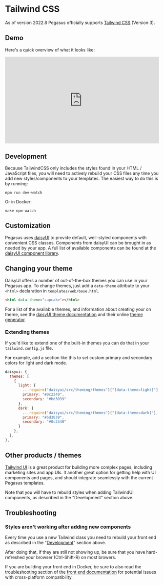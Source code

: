 # Tailwind CSS

As of version 2022.8 Pegasus officially supports [Tailwind CSS](https://tailwindcss.com/) (Version 3).

## Demo
Here's a quick overview of what it looks like:

<div style="position: relative; padding-bottom: 56.25%; height: 0; overflow: hidden; max-width: 100%; height: auto; margin-bottom: 1em;">
    <iframe src="https://www.youtube.com/embed/mNxVfmoDaOQ" frameborder="0" allowfullscreen style="position: absolute; top: 0; left: 0; width: 100%; height: 100%;"></iframe>
</div>

## Development

Because TailwindCSS only includes the styles found in your HTML / JavaScript files, you will need to actively rebuild
your CSS files any time you add new styles/components to your templates.
The easiest way to do this is by running:

```
npm run dev-watch
```

Or in Docker:

```
make npm-watch
```

## Customization

Pegasus uses [daisyUI](https://daisyui.com/) to provide default, well-styled components with convenient CSS classes.
Components from daisyUI can be brought in as needed by your app.
A full list of available components can be found at the [daisyUI component library](https://daisyui.com/components/). 


## Changing your theme

DaisyUI offers a number of out-of-the-box themes you can use in your Pegasus app.
To change themes, just add a `data-theme` attribute to your `<html>` declaration in `templates/web/base.html`.

```html
<html data-theme="cupcake"></html>
```

For a list of the available themes, and information about creating your on theme,
see the [daisyUI theme documentation](https://daisyui.com/docs/themes/) and their online [theme generator](https://daisyui.com/theme-generator/).

### Extending themes

If you'd like to extend one of the built-in themes you can do that in your `tailwind.config.js` file.

For example, add a section like this to set custom primary and secondary colors for light and dark mode.

```javascript
daisyui: {
  themes: [
    {
      light: {
        ...require("daisyui/src/theming/themes")["[data-theme=light]"],
        primary: "#0c2340",
        secondary: "#bd3039"
      },
      dark: {
        ...require("daisyui/src/theming/themes")["[data-theme=dark]"],
        primary: "#bd3039",
        secondary: "#0c2340"
      }
    },
  ],
},
```

## Other products / themes

[Tailwind UI](https://tailwindui.com/) is a great product for building more complex pages, including marketing sites and app UIs.
It another great option for getting help with UI components and pages, and should integrate seamlessly with the current Pegasus templates.

Note that you will have to rebuild styles when adding TailwindUI components, as described in the "Development" section above.

## Troubleshooting

### Styles aren't working after adding new components

Every time you use a new Tailwind class you need to rebuild your front end as described in the "[Development](#development)" section above.

After doing that, if they are still not showing up, be sure that you have hard-refreshed your browser (Ctrl-Shift-R) on most browers.

If you are building your front end in Docker, be sure to also read the troubleshooting section of the [front end documentation](front-end.md)
for potential issues with cross-platform compatibility.
